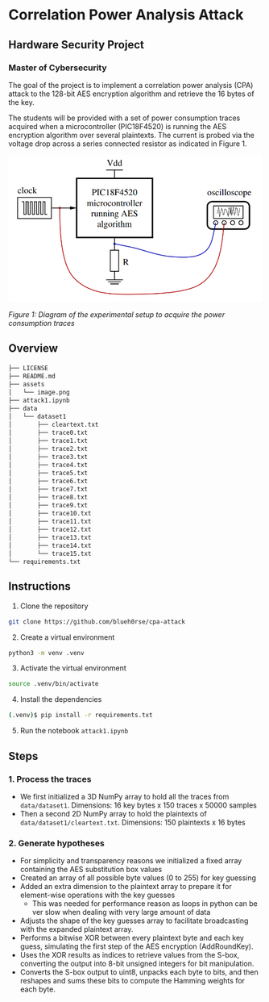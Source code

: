 # Correlation Power Analysis Attack

## Hardware Security Project

### Master of Cybersecurity

The goal of the project is to implement a correlation power analysis (CPA) attack to the 128-bit AES encryption algorithm and retrieve the 16 bytes of the key.

The students will be provided with a set of power consumption traces acquired when a microcontroller (PIC18F4520) is running the AES encryption algorithm over several plaintexts. The current is probed via the voltage drop across a series connected resistor as indicated in Figure 1.

![Figure 1: Diagram of the experimental setup to acquire the power consumption traces](assets/image.png)

_Figure 1: Diagram of the experimental setup to acquire the power consumption traces_

## Overview

````
├── LICENSE
├── README.md
├── assets
│   └── image.png
├── attack1.ipynb
├── data
│   └── dataset1
│       ├── cleartext.txt
│       ├── trace0.txt
│       ├── trace1.txt
│       ├── trace2.txt
│       ├── trace3.txt
│       ├── trace4.txt
│       ├── trace5.txt
│       ├── trace6.txt
│       ├── trace7.txt
│       ├── trace8.txt
│       ├── trace9.txt
│       ├── trace10.txt
│       ├── trace11.txt
│       ├── trace12.txt
│       ├── trace13.txt
│       ├── trace14.txt
│       └── trace15.txt
└── requirements.txt
````

## Instructions

1. Clone the repository

```bash
git clone https://github.com/blueh0rse/cpa-attack
```

2. Create a virtual environment

```bash
python3 -m venv .venv
```

3. Activate the virtual environment

```bash
source .venv/bin/activate
```

4. Install the dependencies

```bash
(.venv)$ pip install -r requirements.txt
```

5. Run the notebook `attack1.ipynb`

## Steps

### 1. Process the traces

- We first initialized a 3D NumPy array to hold all the traces from `data/dataset1`. Dimensions: 16 key bytes x 150 traces x 50000 samples
- Then a second 2D NumPy array to hold the plaintexts of `data/dataset1/cleartext.txt`. Dimensions: 150 plaintexts x 16 bytes

### 2. Generate hypotheses

- For simplicity and transparency reasons we initialized a fixed array containing the AES substitution box values
- Created an array of all possible byte values (0 to 255) for key guessing
- Added an extra dimension to the plaintext array to prepare it for element-wise operations with the key guesses
  - This was needed for performance reason as loops in python can be ver slow when dealing with very large amount of data
- Adjusts the shape of the key guesses array to facilitate broadcasting with the expanded plaintext array.
- Performs a bitwise XOR between every plaintext byte and each key guess, simulating the first step of the AES encryption (AddRoundKey).
- Uses the XOR results as indices to retrieve values from the S-box, converting the output into 8-bit unsigned integers for bit manipulation.
- Converts the S-box output to uint8, unpacks each byte to bits, and then reshapes and sums these bits to compute the Hamming weights for each byte.

